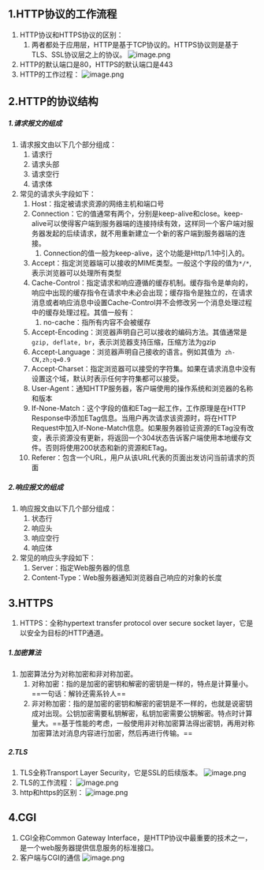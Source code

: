 ## 1.HTTP协议的工作流程
1. HTTP协议和HTTPS协议的区别：
    1. 两者都处于应用层，HTTP是基于TCP协议的。HTTPS协议则是基于TLS、SSL协议层之上的协议。
    ![image.png](https://upload-images.jianshu.io/upload_images/17728742-744a3fd8aae571d6.png?imageMogr2/auto-orient/strip%7CimageView2/2/w/1240)
2. HTTP的默认端口是80，HTTPS的默认端口是443
3. HTTP的工作过程：
![image.png](https://upload-images.jianshu.io/upload_images/17728742-d634d7f75a38930d.png?imageMogr2/auto-orient/strip%7CimageView2/2/w/1240)
## 2.HTTP的协议结构
##### 1.请求报文的组成
1. 请求报文由以下几个部分组成：
    1. 请求行
    2. 请求头部
    3. 请求空行
    4. 请求体
2. 常见的请求头字段如下：
    1. Host：指定被请求资源的网络主机和端口号
    2. Connection：它的值通常有两个，分别是keep-alive和close。keep-alive可以使得客户端到服务器端的连接持续有效，这样同一个客户端对服务器发起的后续请求，就不用重新建立一个新的客户端到服务器端的连接。
        1. Connection的值一般为keep-alive，这个功能是Http/1.1中引入的。
    3. Accept：指定浏览器端可以接收的MIME类型。一般这个字段的值为`*/*`,表示浏览器可以处理所有类型
    4. Cache-Control：指定请求和响应遵循的缓存机制。缓存指令是单向的，响应中出现的缓存指令在请求中未必会出现；缓存指令是独立的，在请求消息或者响应消息中设置Cache-Control并不会修改另一个消息处理过程中的缓存处理过程。其值一般有：
        1. no-cache：指所有内容不会被缓存
    5. Accept-Encoding：浏览器声明自己可以接收的编码方法。其值通常是`gzip, deflate, br`，表示浏览器支持压缩，压缩方法为gzip
    6. Accept-Language：浏览器声明自己接收的语言。例如其值为` zh-CN,zh;q=0.9`
    7. Accept-Charset：指定浏览器可以接受的字符集。如果在请求消息中没有设置这个域，默认时表示任何字符集都可以接受。
    8. User-Agent：通知HTTP服务器，客户端使用的操作系统和浏览器的名称和版本
    9. If-None-Match：这个字段的值和ETag一起工作，工作原理是在HTTP Response中添加ETag信息。当用户再次请求该资源时，将在HTTP Request中加入If-None-Match信息。如果服务器验证资源的ETag没有改变，表示资源没有更新，将返回一个304状态告诉客户端使用本地缓存文件。否则将使用200状态和新的资源和ETag。
    10. Referer：包含一个URL，用户从该URL代表的页面出发访问当前请求的页面
##### 2.响应报文的组成
1. 响应报文由以下几个部分组成：
    1. 状态行
    2. 响应头
    3. 响应空行
    4. 响应体
2. 常见的响应头字段如下：
    1. Server：指定Web服务器的信息
    2. Content-Type：Web服务器通知浏览器自己响应的对象的长度
## 3.HTTPS
1. HTTPS：全称hypertext transfer protocol over secure socket layer，它是以安全为目标的HTTP通道。
##### 1.加密算法
1. 加密算法分为对称加密和非对称加密。
    1. 对称加密：指的是加密的密钥和解密的密钥是一样的，特点是计算量小。==一句话：解铃还需系铃人==
    2. 非对称加密：指的是加密的密钥和解密的密钥是不一样的，也就是说密钥成对出现。公钥加密需要私钥解密，私钥加密需要公钥解密。特点时计算量大。==基于性能的考虑，一般使用非对称加密算法得出密钥，再用对称加密算法对消息内容进行加密，然后再进行传输。==
##### 2.TLS
1. TLS全称Transport Layer Security，它是SSL的后续版本。
![image.png](https://upload-images.jianshu.io/upload_images/17728742-e84a75150b0d86a3.png?imageMogr2/auto-orient/strip%7CimageView2/2/w/1240)
2. TLS的工作流程：
![image.png](https://upload-images.jianshu.io/upload_images/17728742-1daf2aa7343ced45.png?imageMogr2/auto-orient/strip%7CimageView2/2/w/1240)
3. http和https的区别：
![image.png](https://upload-images.jianshu.io/upload_images/17728742-db4853499a97f505.png?imageMogr2/auto-orient/strip%7CimageView2/2/w/1240)
## 4.CGI
1. CGI全称Common Gateway Interface，是HTTP协议中最重要的技术之一，是一个web服务器提供信息服务的标准接口。
2. 客户端与CGI的通信
![image.png](https://upload-images.jianshu.io/upload_images/17728742-dadc546dd75c7dc1.png?imageMogr2/auto-orient/strip%7CimageView2/2/w/1240)